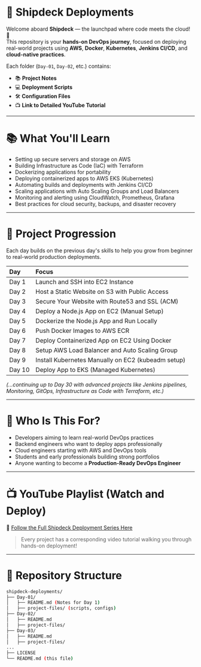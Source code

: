 # 🚢 Shipdeck Deployments

Welcome aboard **Shipdeck** — the launchpad where code meets the cloud! 🚀  
This repository is your **hands-on DevOps journey**, focused on deploying real-world projects using **AWS**, **Docker**, **Kubernetes**, **Jenkins CI/CD**, and **cloud-native practices**.

Each folder (`Day-01`, `Day-02`, etc.) contains:
- 📚 **Project Notes**
- 💻 **Deployment Scripts**
- 🛠️ **Configuration Files**
- 📺 **Link to Detailed YouTube Tutorial**

---

# 📚 What You'll Learn

- Setting up secure servers and storage on AWS
- Building Infrastructure as Code (IaC) with Terraform
- Dockerizing applications for portability
- Deploying containerized apps to AWS EKS (Kubernetes)
- Automating builds and deployments with Jenkins CI/CD
- Scaling applications with Auto Scaling Groups and Load Balancers
- Monitoring and alerting using CloudWatch, Prometheus, Grafana
- Best practices for cloud security, backups, and disaster recovery

---

# 📅 Project Progression

Each day builds on the previous day's skills to help you grow from beginner to real-world production deployments.

| Day | Focus |
|:---|:---|
| Day 1 | Launch and SSH into EC2 Instance |
| Day 2 | Host a Static Website on S3 with Public Access |
| Day 3 | Secure Your Website with Route53 and SSL (ACM) |
| Day 4 | Deploy a Node.js App on EC2 (Manual Setup) |
| Day 5 | Dockerize the Node.js App and Run Locally |
| Day 6 | Push Docker Images to AWS ECR |
| Day 7 | Deploy Containerized App on EC2 Using Docker |
| Day 8 | Setup AWS Load Balancer and Auto Scaling Group |
| Day 9 | Install Kubernetes Manually on EC2 (kubeadm setup) |
| Day 10 | Deploy App to EKS (Managed Kubernetes) |

*(...continuing up to Day 30 with advanced projects like Jenkins pipelines, Monitoring, GitOps, Infrastructure as Code with Terraform, etc.)*

---

# 🚀 Who Is This For?

- Developers aiming to learn real-world DevOps practices
- Backend engineers who want to deploy apps professionally
- Cloud engineers starting with AWS and DevOps tools
- Students and early professionals building strong portfolios
- Anyone wanting to become a **Production-Ready DevOps Engineer**

---

# 📺 YouTube Playlist (Watch and Deploy)

🔗 [Follow the Full Shipdeck Deployment Series Here](your_youtube_channel_link_here)

> Every project has a corresponding video tutorial walking you through hands-on deployment!

---

# 📂 Repository Structure

```bash
shipdeck-deployments/
├── Day-01/
│   ├── README.md (Notes for Day 1)
│   ├── project-files/ (scripts, configs)
├── Day-02/
│   ├── README.md
│   ├── project-files/
├── Day-03/
│   ├── README.md
│   ├── project-files/
...
├── LICENSE
└── README.md (this file)

